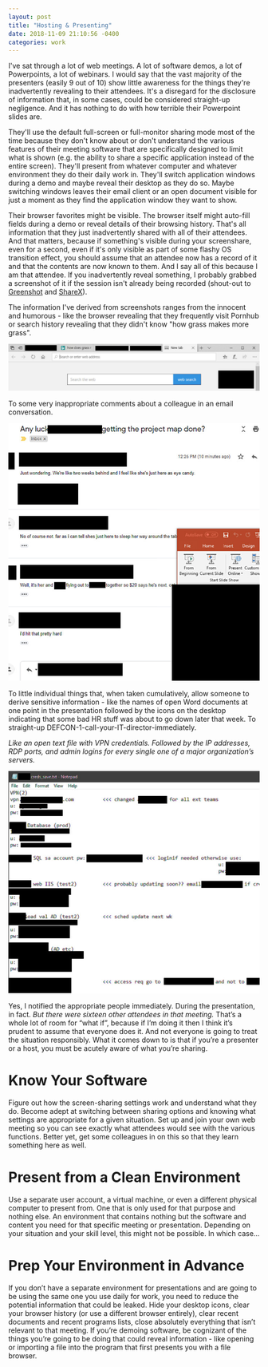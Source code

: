 ```yaml
---
layout: post
title: "Hosting & Presenting"
date: 2018-11-09 21:10:56 -0400
categories: work
---
```


I've sat through a lot of web meetings. A lot of software demos, a lot of Powerpoints, a lot of webinars. I would say that the vast majority of the presenters (easily 9 out of 10) show little awareness for the things they're inadvertently revealing to their attendees. It's a disregard for the disclosure of information that, in some cases, could be considered straight-up negligence. And it has nothing to do with how terrible their Powerpoint slides are.

They'll use the default full-screen or full-monitor sharing mode most of the time because they don't know about or don't understand the various features of their meeting software that are specifically designed to limit what is shown (e.g. the ability to share a specific application instead of the entire screen). They'll present from whatever computer and whatever environment they do their daily work in. They'll switch application windows during a demo and maybe reveal their desktop as they do so. Maybe switching windows leaves their email client or an open document visible for just a moment as they find the application window they want to show.

Their browser favorites might be visible. The browser itself might auto-fill fields during a demo or reveal details of their browsing history. That's all information that they just inadvertently shared with all of their attendees. And that matters, because if something's visible during your screenshare, even for a second, even if it's only visible as part of some flashy OS transition effect, you should assume that an attendee now has a record of it and that the contents are now known to them. And I say all of this because I am that attendee. If you inadvertently reveal something, I probably grabbed a screenshot of it if the session isn't already being recorded (shout-out to [Greenshot](http://getgreenshot.org/) and [ShareX](https://getsharex.com/)).

The information I've derived from screenshots ranges from the innocent and humorous - like the browser revealing that they frequently visit Pornhub or search history revealing that they didn't know "how grass makes more grass".

![Image](/images/2018-11-09-01.jpg)

To some very inappropriate comments about a colleague in an email conversation.

![Image](/images/2018-11-09-02.jpg)

To little individual things that, when taken cumulatively, allow someone to derive sensitive information - like the names of open Word documents at one point in the presentation followed by the icons on the desktop indicating that some bad HR stuff was about to go down later that week. To straight-up DEFCON-1-call-your-IT-director-immediately.

_Like an open text file with VPN credentials. Followed by the IP addresses, RDP ports, and admin logins for every single one of a major organization’s servers._

![Image](/images/2018-11-09-03.jpg)

Yes, I notified the appropriate people immediately. During the presentation, in fact. _But there were sixteen other attendees in that meeting._ That’s a whole lot of room for “what if”, because if I’m doing it then I think it’s prudent to assume that everyone does it. And not everyone is going to treat the situation responsibly. What it comes down to is that if you’re a presenter or a host, you must be acutely aware of what you’re sharing.

# Know Your Software
Figure out how the screen-sharing settings work and understand what they do. Become adept at switching between sharing options and knowing what settings are appropriate for a given situation. Set up and join your own web meeting so you can see exactly what attendees would see with the various functions. Better yet, get some colleagues in on this so that they learn something here as well.

# Present from a Clean Environment
Use a separate user account, a virtual machine, or even a different physical computer to present from. One that is only used for that purpose and nothing else. An environment that contains nothing but the software and content you need for that specific meeting or presentation. Depending on your situation and your skill level, this might not be possible. In which case…

# Prep Your Environment in Advance
If you don’t have a separate environment for presentations and are going to be using the same one you use daily for work, you need to reduce the potential information that could be leaked. Hide your desktop icons, clear your browser history (or use a different browser entirely), clear recent documents and recent programs lists, close absolutely everything that isn’t relevant to that meeting. If you’re demoing software, be cognizant of the things you’re going to be doing that could reveal information - like opening or importing a file into the program that first presents you with a file browser.